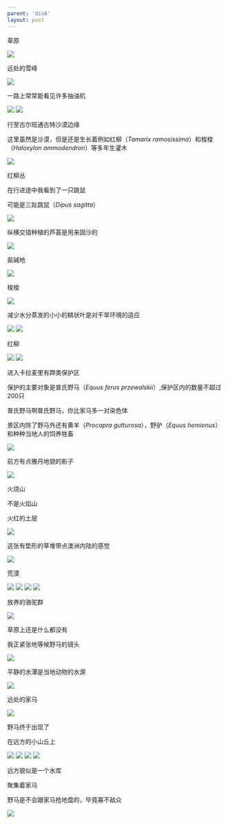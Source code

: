 ```yaml
---
parent: 'dis6'
layout: post
---
```

草原

<img class='disc' src='https://i.postimg.cc/rsW2vhH3/DSC-4856.jpg'>

远处的雪峰

<img class='disc' src='https://i.postimg.cc/44hG7d3P/DSC-4857.jpg'>

一路上常常能看见许多抽油机

<img class='disc' src='https://i.postimg.cc/DykTqTJT/DSC-4859.jpg'>

<img class='disc' src='https://i.postimg.cc/dt2K6xrT/DSC-4861.jpg'>

行至古尔班通古特沙漠边缘


这里虽然是沙漠，但是还是生长着例如红柳（<i>Tamarix ramosissima</i>）和梭梭（<i>Haloxylon ammodendron</i>）等多年生灌木

<img class='disc' src='https://i.postimg.cc/sg3CN44H/DSC-4862.jpg'>

红柳丛


在行进途中我看到了一只跳鼠


可能是三趾跳鼠（<i>Dipus sagitta</i>）

<img class='disc' src='https://i.postimg.cc/qvQHV6mJ/DSC-4863.jpg'>

纵横交错种植的芦荟是用来固沙的

<img class='disc' src='https://i.postimg.cc/VN6QYsTj/DSC-4864.jpg'>

盐碱地

<img class='disc' src='https://i.postimg.cc/7LWvb88j/DSC-4865.jpg'>

梭梭

<img class='disc' src='https://i.postimg.cc/XJGRCHnq/DSC-4868.jpg'>

减少水分蒸发的小小的鳞状叶是对干旱环境的适应

<img class='disc' src='https://i.postimg.cc/SQ80QvZt/DSC-4871.jpg'>

<img class='disc' src='https://i.postimg.cc/SN7wCzb6/DSC-4872.jpg'>

红柳

<img class='disc' src='https://i.postimg.cc/Hxqf4wL2/DSC-4869.jpg'>

<img class='disc' src='https://i.postimg.cc/PJ106Cpk/DSC-4870.jpg'>

进入卡拉麦里有蹄类保护区


保护的主要对象是普氏野马（<i>Equus ferus przewalskii</i>）,保护区内的数量不超过200只



普氏野马啊普氏野马，你比家马多一对染色体

景区内除了野马外还有黄羊（<i>Procapra gutturosa</i>），野驴（<i>Equus hemionus</i>）和种种当地人的饲养牲畜

<img class='disc' src='https://i.postimg.cc/wTdC1QZx/DSC-4873.jpg'>

前方有点雅丹地貌的影子

<img class='disc' src='https://i.postimg.cc/7ZHjVYqp/DSC-4876.jpg'>

火烧山


不是火焰山


火红的土层

<img class='disc' src='https://i.postimg.cc/4xWqFkdn/DSC-4881.jpg'>

这张有垫形的草堆带点澳洲内陆的感觉

<img class='disc' src='https://i.postimg.cc/g0r5CSXs/DSC-4882.jpg'>

荒漠

<img class='disc' src='https://i.postimg.cc/NMHnMKxr/DSC-4883.jpg'>

<img class='disc' src='https://i.postimg.cc/zfMM8CTr/DSC-4884.jpg'>

<img class='disc' src='https://i.postimg.cc/cCGb8dDk/DSC-4885.jpg'>

<img class='disc' src='https://i.postimg.cc/fy7gc1pz/DSC-4886.jpg'>

放养的骆驼群

<img class='disc' src='https://i.postimg.cc/44pMRhdD/DSC-4888.jpg'>

草原上还是什么都没有


我正紧张地等候野马的镜头

<img class='disc' src='https://i.postimg.cc/yYPbk40n/DSC-4889.jpg'>

平静的水潭是当地动物的水源

<img class='disc' src='https://i.postimg.cc/jSSkfgXT/DSC-4891.jpg'>

远处的家马

<img class='disc' src='https://i.postimg.cc/tCycqCnY/DSC-4895.jpg'>

野马终于出现了


在远方的小山丘上

<img class='disc' src='https://i.postimg.cc/3xffFXSv/DSC-4897.jpg'>

<img class='disc' src='https://i.postimg.cc/W4DWWdCf/DSC-4898.jpg'>

<img class='disc' src='https://i.postimg.cc/k5kjkndM/DSC-4899.jpg'>

<img class='disc' src='https://i.postimg.cc/zBKdN9JC/DSC-4900.jpg'>

远方貌似是一个水库


聚集着家马


野马是不会跟家马抢地盘的，毕竟寡不敌众

<img class='disc' src='https://i.postimg.cc/5yJs2n0Z/DSC-4901.jpg'>
